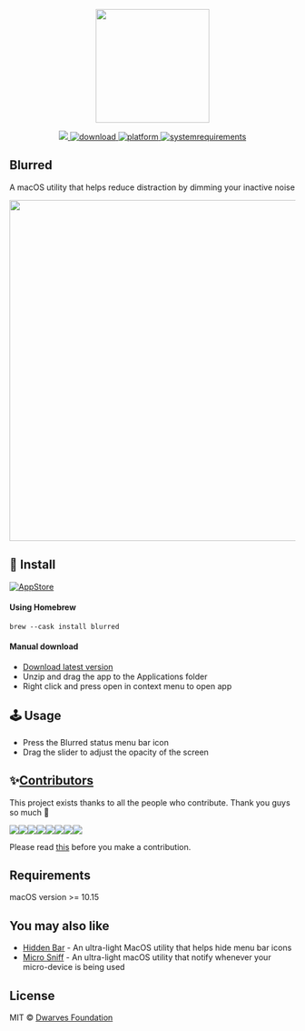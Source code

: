 <p align="center">
	<img width="200" height="200" margin-right="100%" src="misc/Blurred.png">
</p>
<p align="center">
	<a href="https://webuild.community">
        	<img src="https://raw.githubusercontent.com/webuild-community/badge/master/svg/made.svg" />
	</a>
	<a href="https://github.com/dwarvesf/blurred/releases/latest">
 		<img src="https://img.shields.io/badge/download-latest-brightgreen.svg" alt="download">
	<a href="https://img.shields.io/badge/platform-macOS-lightgrey.svg">
 		<img src="https://img.shields.io/badge/platform-macOS-lightgrey.svg" alt="platform">
	</a>
	<a href="https://img.shields.io/badge/requirements-macOS Catalina+-ff69b4.svg">
 		<img src="https://img.shields.io/badge/requirements-macOS Catalina+-ff69b4.svg" alt="systemrequirements">
	</a>
</p>

## Blurred

A macOS utility that helps reduce distraction by dimming your inactive noise

<p align="center">
	<img width="600" src="misc/guide.gif">
</p>

## 🚀 Install

[![AppStore](misc/appstore.svg)](https://apps.apple.com/us/app/blurred/id1497527363)

#### Using Homebrew

```
brew --cask install blurred
```

#### Manual download

- [Download latest version](https://github.com/dwarvesf/Blurred/releases/latest)
- Unzip and drag the app to the Applications folder
- Right click and press open in context menu to open app

## 🕹 Usage

- Press the Blurred status menu bar icon
- Drag the slider to adjust the opacity of the screen

## ✨<a href="https://github.com/dwarvesf/Blurred/graphs/contributors">Contributors</a>

This project exists thanks to all the people who contribute. Thank you guys so much 👏

[![](https://sourcerer.io/fame/phucledien/dwarvesf/Blurred/images/0)](https://sourcerer.io/fame/phucledien/dwarvesf/Blurred/links/0)[![](https://sourcerer.io/fame/phucledien/dwarvesf/Blurred/images/1)](https://sourcerer.io/fame/phucledien/dwarvesf/Blurred/links/1)[![](https://sourcerer.io/fame/phucledien/dwarvesf/Blurred/images/2)](https://sourcerer.io/fame/phucledien/dwarvesf/Blurred/links/2)[![](https://sourcerer.io/fame/phucledien/dwarvesf/Blurred/images/3)](https://sourcerer.io/fame/phucledien/dwarvesf/Blurred/links/3)[![](https://sourcerer.io/fame/phucledien/dwarvesf/Blurred/images/4)](https://sourcerer.io/fame/phucledien/dwarvesf/Blurred/links/4)[![](https://sourcerer.io/fame/phucledien/dwarvesf/Blurred/images/5)](https://sourcerer.io/fame/phucledien/dwarvesf/Blurred/links/5)[![](https://sourcerer.io/fame/phucledien/dwarvesf/Blurred/images/6)](https://sourcerer.io/fame/phucledien/dwarvesf/Blurred/links/6)[![](https://sourcerer.io/fame/phucledien/dwarvesf/Blurred/images/7)](https://sourcerer.io/fame/phucledien/dwarvesf/Blurred/links/7)

Please read [this](CONTRIBUTING.md) before you make a contribution.

## Requirements
macOS version >= 10.15

## You may also like
- [Hidden Bar](https://github.com/dwarvesf/hidden) - An ultra-light MacOS utility that helps hide menu bar icons
- [Micro Sniff](https://github.com/dwarvesf/micro-sniff) - An ultra-light macOS utility that notify whenever your micro-device is being used


## License

MIT &copy; [Dwarves Foundation](https://github.com/dwarvesf)
